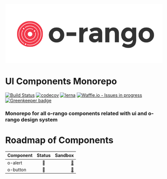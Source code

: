 ![](./logo-orango.svg)

# UI Components Monorepo
[![Build Status](https://travis-ci.org/o-rango/o-rango-components.svg?branch=master)](https://travis-ci.org/o-rango/o-rango-components)
[![codecov](https://codecov.io/gh/o-rango/o-rango-components/branch/master/graph/badge.svg)](https://codecov.io/gh/o-rango/o-rango-components)
[![lerna](https://img.shields.io/badge/maintained%20with-lerna-cc00ff.svg)](https://lernajs.io/)
[![Waffle.io - Issues in progress](https://badge.waffle.io/o-rango/o-rango-components.png?label=in%20progress&title=In%20Progress)](http://waffle.io/o-rango/o-rango-components) [![Greenkeeper badge](https://badges.greenkeeper.io/o-rango/o-rango-components.svg)](https://greenkeeper.io/)




### Monorepo for all o-rango components related with ui and o-rango design system





# Roadmap of Components

| Component        | Status           | Sandbox                                               |
| ---------------- |:----------------:| -----------------------------------------------------:|
| o-alert          | :construction:   | [:link:](https://codesandbox.io/s/n7m2y31n44)         |
| o-button         | :construction:   | [:link:](https://codesandbox.io/s/6yrk93qw23)                                                      |